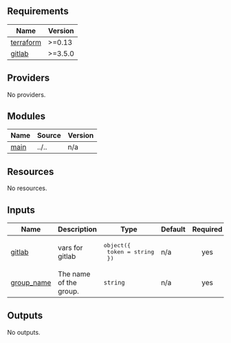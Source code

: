 <!-- BEGIN_TF_DOCS -->
## Requirements

| Name | Version |
|------|---------|
| <a name="requirement_terraform"></a> [terraform](#requirement\_terraform) | >=0.13 |
| <a name="requirement_gitlab"></a> [gitlab](#requirement\_gitlab) | >=3.5.0 |

## Providers

No providers.

## Modules

| Name | Source | Version |
|------|--------|---------|
| <a name="module_main"></a> [main](#module\_main) | ../.. | n/a |

## Resources

No resources.

## Inputs

| Name | Description | Type | Default | Required |
|------|-------------|------|---------|:--------:|
| <a name="input_gitlab"></a> [gitlab](#input\_gitlab) | vars for gitlab | <pre>object({<br>    token = string<br>  })</pre> | n/a | yes |
| <a name="input_group_name"></a> [group\_name](#input\_group\_name) | The name of the group. | `string` | n/a | yes |

## Outputs

No outputs.
<!-- END_TF_DOCS -->